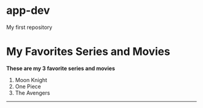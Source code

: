 # app-dev
My first repository
# My Favorites Series and Movies

**These are my 3 favorite series and movies**
1. Moon Knight
2. One Piece
3. The Avengers
---
